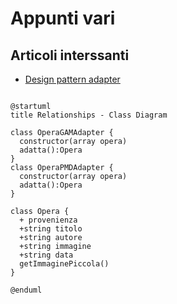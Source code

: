 # Appunti vari

## Articoli interssanti

- [Design pattern adapter](https://designpatternsphp.readthedocs.io/en/latest/Structural/Adapter/README.html)

```puml

@startuml
title Relationships - Class Diagram

class OperaGAMAdapter {
  constructor(array opera)
  adatta():Opera
}
class OperaPMDAdapter {
  constructor(array opera)
  adatta():Opera
}

class Opera {
  + provenienza
  +string titolo
  +string autore
  +string immagine
  +string data
  getImmaginePiccola()
}

@enduml

```
